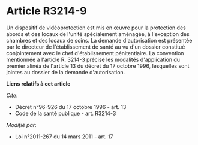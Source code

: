 # Article R3214-9

Un dispositif de vidéoprotection est mis en œuvre pour la protection des abords et des locaux de l'unité spécialement
aménagée, à l'exception des chambres et des locaux de soins. La demande d'autorisation est présentée par le directeur de
l'établissement de santé au vu d'un dossier constitué conjointement avec le chef d'établissement pénitentiaire. La convention
mentionnée à l'article R. 3214-3 précise les modalités d'application du premier alinéa de l'article 13 du décret du 17
octobre 1996, lesquelles sont jointes au dossier de la demande d'autorisation.

**Liens relatifs à cet article**

_Cite_:

  - Décret n°96-926 du 17 octobre 1996 - art. 13
  - Code de la santé publique - art. R3214-3

_Modifié par_:

  - Loi n°2011-267 du 14 mars 2011 - art. 17
